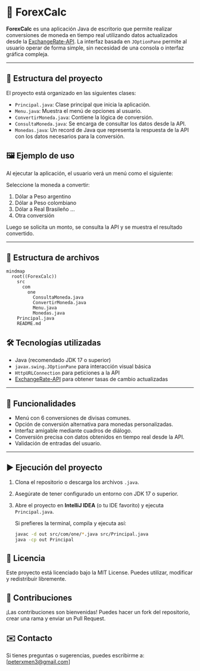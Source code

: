 # 💱 ForexCalc

**ForexCalc** es una aplicación Java de escritorio que permite realizar conversiones de moneda en tiempo real utilizando datos actualizados desde la [ExchangeRate-API](https://www.exchangerate-api.com/). La interfaz basada en `JOptionPane` permite al usuario operar de forma simple, sin necesidad de una consola o interfaz gráfica compleja.

---

## 🧩 Estructura del proyecto

El proyecto está organizado en las siguientes clases:

- `Principal.java`: Clase principal que inicia la aplicación.
- `Menu.java`: Muestra el menú de opciones al usuario.
- `ConvertirMoneda.java`: Contiene la lógica de conversión.
- `ConsultaMoneda.java`: Se encarga de consultar los datos desde la API.
- `Monedas.java`: Un record de Java que representa la respuesta de la API con los datos necesarios para la conversión.

## 🖼 Ejemplo de uso

Al ejecutar la aplicación, el usuario verá un menú como el siguiente:

Seleccione la moneda a convertir:
1. Dólar a Peso argentino
2. Dólar a Peso colombiano
3. Dólar a Real Brasileño
...
7. Otra conversión

Luego se solicita un monto, se consulta la API y se muestra el resultado convertido.

---
## 📂 Estructura de archivos

```mermaid
mindmap
  root((ForexCalc))
    src
      com
        one
          ConsultaMoneda.java
          ConvertirMoneda.java
          Menu.java
          Monedas.java
    Principal.java
    README.md
```


## 🛠 Tecnologías utilizadas

- Java (recomendado JDK 17 o superior)
- `javax.swing.JOptionPane` para interacción visual básica
- `HttpURLConnection` para peticiones a la API
- [ExchangeRate-API](https://www.exchangerate-api.com/) para obtener tasas de cambio actualizadas

---

## 🚀 Funcionalidades

- Menú con 6 conversiones de divisas comunes.
- Opción de conversión alternativa para monedas personalizadas.
- Interfaz amigable mediante cuadros de diálogo.
- Conversión precisa con datos obtenidos en tiempo real desde la API.
- Validación de entradas del usuario.

---

## ▶️ Ejecución del proyecto

1. Clona el repositorio o descarga los archivos `.java`.

2. Asegúrate de tener configurado un entorno con JDK 17 o superior.

3. Abre el proyecto en **IntelliJ IDEA** (o tu IDE favorito) y ejecuta `Principal.java`.

   Si prefieres la terminal, compila y ejecuta así:

   ```bash
   javac -d out src/com/one/*.java src/Principal.java
   java -cp out Principal

## 📃 Licencia
Este proyecto está licenciado bajo la MIT License. Puedes utilizar, modificar y redistribuir libremente.

## 🤝 Contribuciones
¡Las contribuciones son bienvenidas! Puedes hacer un fork del repositorio, crear una rama y enviar un Pull Request.

## ✉️ Contacto
Si tienes preguntas o sugerencias, puedes escribirme a: [peterxmen3@gmail.com]
